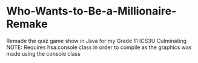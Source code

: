 # Who-Wants-to-Be-a-Millionaire-Remake
Remade the quiz game show in Java for my Grade 11 ICS3U Culminating
NOTE: Requires hsa.console class in order to compile as the graphics was made using the console class
